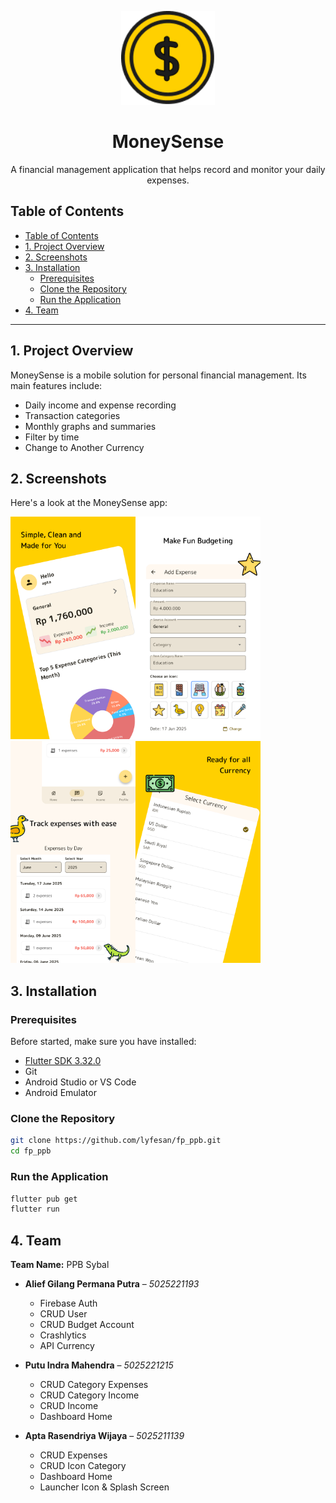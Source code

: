 <p align="center">
  <img src="assets/icons/logo_app.png" width="150" alt="MoneySense Logo">
</p>

<h1 align="center">MoneySense</h1>
<p align="center">A financial management application that helps record and monitor your daily expenses.</p>

## Table of Contents

- [Table of Contents](#table-of-contents)
- [1. Project Overview](#1-project-overview)
- [2. Screenshots](#2-screenshots)
- [3. Installation](#3-installation)
  - [Prerequisites](#prerequisites)
  - [Clone the Repository](#clone-the-repository)
  - [Run the Application](#run-the-application)
- [4. Team](#4-team)

---

## 1. Project Overview

MoneySense is a mobile solution for personal financial management. Its main features include:
- Daily income and expense recording
- Transaction categories
- Monthly graphs and summaries
- Filter by time
- Change to Another Currency

## 2. Screenshots

Here's a look at the MoneySense app:

<img src="assets/showcase-app-1.png" width="200"/><img src="assets/showcase-app-2.png" width="200"/><img src="assets/showcase-app-3.png" width="200"/><img src="assets/showcase-app-4.png" width="200"/>


## 3. Installation

### Prerequisites

Before started, make sure you have installed:

- [Flutter SDK 3.32.0](https://docs.flutter.dev/get-started/install/windows/mobile)
- Git
- Android Studio or VS Code
- Android Emulator

### Clone the Repository

```bash
git clone https://github.com/lyfesan/fp_ppb.git
cd fp_ppb
```
### Run the Application

```bash
flutter pub get
flutter run
```

## 4. Team

**Team Name:** PPB Sybal

- **Alief Gilang Permana Putra** – *5025221193*
  - Firebase Auth 
  - CRUD User 
  - CRUD Budget Account
  - Crashlytics
  - API Currency

- **Putu Indra Mahendra** – *5025221215*
  - CRUD Category Expenses
  - CRUD Category Income
  - CRUD Income
  - Dashboard Home

- **Apta Rasendriya Wijaya** – *5025211139*
  - CRUD Expenses
  - CRUD Icon Category
  - Dashboard Home
  - Launcher Icon & Splash Screen
